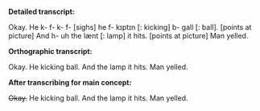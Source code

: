 
**Detailed transcript:**

Okay. He k- f- k- f- [sighs] he f- kɪptɪn [: kicking] b- gall [: ball]. [points at picture] And h- uh the lænt [: lamp] it hits. [points at picture] Man yelled. 

**Orthographic transcript:**

Okay. He kicking ball. And the lamp it hits. Man yelled. 

**After transcribing for main concept:**

~~Okay.~~ He kicking ball. And the lamp it hits. Man yelled. 
